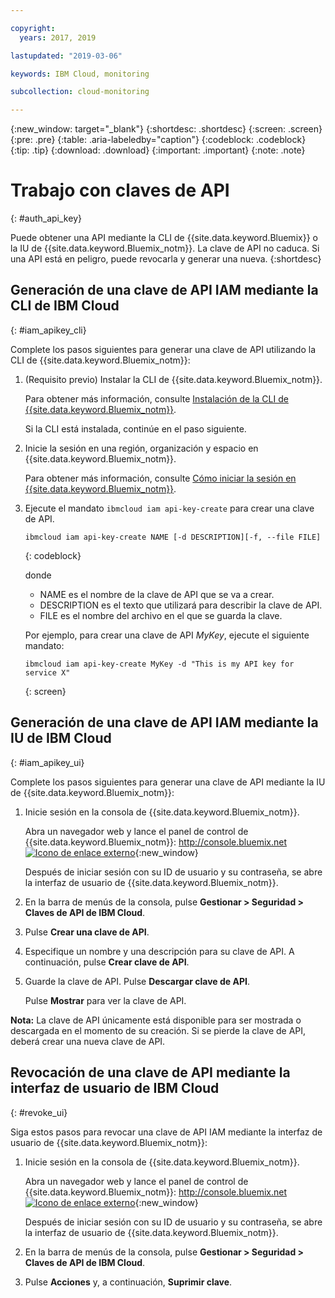 ```yaml
---

copyright:
  years: 2017, 2019

lastupdated: "2019-03-06"

keywords: IBM Cloud, monitoring

subcollection: cloud-monitoring

---
```


{:new_window: target="_blank"}
{:shortdesc: .shortdesc}
{:screen: .screen}
{:pre: .pre}
{:table: .aria-labeledby="caption"}
{:codeblock: .codeblock}
{:tip: .tip}
{:download: .download}
{:important: .important}
{:note: .note}


# Trabajo con claves de API
{: #auth_api_key}

Puede obtener una API mediante la CLI de {{site.data.keyword.Bluemix}} o la IU de {{site.data.keyword.Bluemix_notm}}. La clave de API no caduca. Si una API está en peligro, puede revocarla y generar una nueva.
{:shortdesc}

## Generación de una clave de API IAM mediante la CLI de IBM Cloud
{: #iam_apikey_cli}

Complete los pasos siguientes para generar una clave de API utilizando la CLI de {{site.data.keyword.Bluemix_notm}}:

1. (Requisito previo) Instalar la CLI de {{site.data.keyword.Bluemix_notm}}.

   Para obtener más información, consulte [Instalación de la CLI de {{site.data.keyword.Bluemix_notm}}](/docs/services/cloud-monitoring/qa/cli_qa.html#cli_qa).
   
   Si la CLI está instalada, continúe en el paso siguiente.
	
2. Inicie la sesión en una región, organización y espacio en {{site.data.keyword.Bluemix_notm}}. 

    Para obtener más información, consulte [Cómo iniciar la sesión en {{site.data.keyword.Bluemix_notm}}](/docs/services/cloud-monitoring/qa/cli_qa.html#login).
 
3. Ejecute el mandato `ibmcloud iam api-key-create` para crear una clave de API.

    ```
    ibmcloud iam api-key-create NAME [-d DESCRIPTION][-f, --file FILE]
	```
	{: codeblock} 
	
	donde
	
	* NAME es el nombre de la clave de API que se va a crear.
	* DESCRIPTION es el texto que utilizará para describir la clave de API.
	* FILE es el nombre del archivo en el que se guarda la clave.
	
    Por ejemplo, para crear una clave de API *MyKey*, ejecute el siguiente mandato:
	
	```
	ibmcloud iam api-key-create MyKey -d "This is my API key for service X" 
	```
	{: screen}
	
	
	
	
## Generación de una clave de API IAM mediante la IU de IBM Cloud
{: #iam_apikey_ui}

Complete los pasos siguientes para generar una clave de API mediante la IU de {{site.data.keyword.Bluemix_notm}}:

1. Inicie sesión en la consola de {{site.data.keyword.Bluemix_notm}}.

    Abra un navegador web y lance el panel de control de {{site.data.keyword.Bluemix_notm}}: [http://console.bluemix.net ![Icono de enlace externo](../../../icons/launch-glyph.svg "Icono de enlace externo")](http://bluemix.net){:new_window}
	
	Después de iniciar sesión con su ID de usuario y su contraseña, se abre la interfaz de usuario de {{site.data.keyword.Bluemix_notm}}.

2. En la barra de menús de la consola, pulse **Gestionar > Seguridad > Claves de API de IBM Cloud**.

3. Pulse **Crear una clave de API**.

4. Especifique un nombre y una descripción para su clave de API. A continuación, pulse **Crear clave de API**.

5. Guarde la clave de API. Pulse **Descargar clave de API**.

    Pulse **Mostrar** para ver la clave de API.  

**Nota:** La clave de API únicamente está disponible para ser mostrada o descargada en el momento de su creación. Si se pierde la clave de API, deberá crear una nueva clave de API.  


	
## Revocación de una clave de API mediante la interfaz de usuario de IBM Cloud
{: #revoke_ui}
	
Siga estos pasos para revocar una clave de API IAM mediante la interfaz de usuario de {{site.data.keyword.Bluemix_notm}}:

1. Inicie sesión en la consola de {{site.data.keyword.Bluemix_notm}}.

    Abra un navegador web y lance el panel de control de {{site.data.keyword.Bluemix_notm}}: [http://console.bluemix.net ![Icono de enlace externo](../../../icons/launch-glyph.svg "Icono de enlace externo")](http://bluemix.net){:new_window}
	
	Después de iniciar sesión con su ID de usuario y su contraseña, se abre la interfaz de usuario de {{site.data.keyword.Bluemix_notm}}.

2. En la barra de menús de la consola, pulse **Gestionar > Seguridad > Claves de API de IBM Cloud**.

3. Pulse **Acciones** y, a continuación, **Suprimir clave**.





	

	
	
	
	
	
	
